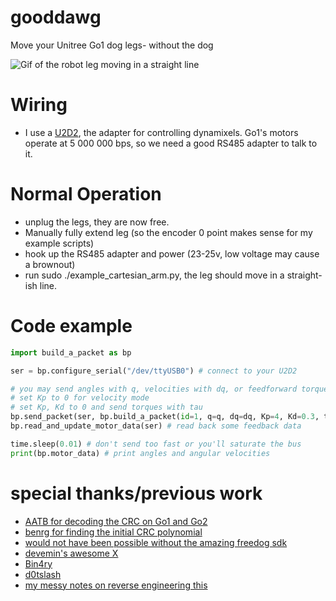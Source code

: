 # gooddawg
Move your Unitree Go1 dog legs- without the dog  

![Gif of the robot leg moving in a straight line](ik_leg.gif)

# Wiring
- I use a [U2D2](https://www.robotis.us/u2d2/), the adapter for controlling dynamixels. Go1's motors operate at 5 000 000 bps, so we need a good RS485 adapter to talk to it.

# Normal Operation
- unplug the legs, they are now free.
- Manually fully extend leg (so the encoder 0 point makes sense for my example scripts)
- hook up the RS485 adapter and power (23-25v, low voltage may cause a brownout)
- run sudo ./example_cartesian_arm.py, the leg should move in a straight-ish line. 

# Code example
```python
import build_a_packet as bp

ser = bp.configure_serial("/dev/ttyUSB0") # connect to your U2D2

# you may send angles with q, velocities with dq, or feedforward torque with tau
# set Kp to 0 for velocity mode
# set Kp, Kd to 0 and send torques with tau
bp.send_packet(ser, bp.build_a_packet(id=1, q=q, dq=dq, Kp=4, Kd=0.3, tau=0.0))
bp.read_and_update_motor_data(ser) # read back some feedback data

time.sleep(0.01) # don't send too fast or you'll saturate the bus
print(bp.motor_data) # print angles and angular velocities
```

# special thanks/previous work
- [AATB for decoding the CRC on Go1 and Go2](https://github.com/aatb-ch/unitree_crc)
- [benrg for finding the initial CRC polynomial](https://crypto.stackexchange.com/questions/113287/do-i-have-any-hope-of-decoding-this-crc/113310#113310)
- [would not have been possible without the amazing freedog sdk](https://github.com/Bin4ry/free-dog-sdk)
- [devemin's awesome X](x.com/devemin/)
- [Bin4ry](https://github.com/Bin4ry)
- [d0tslash](https://x.com/d0tslash)
- [my messy notes on reverse engineering this](https://github.com/imcnanie/gooddog) 